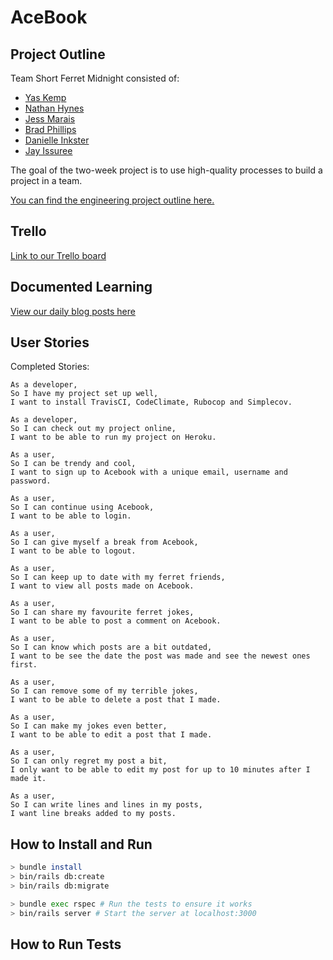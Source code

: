 # AceBook

## Project Outline
Team Short Ferret Midnight consisted of:
- [Yas Kemp](https://github.com/Yasmineral)
- [Nathan Hynes](https://github.com/NathanHynes)
- [Jess Marais](https://github.com/jessmar94)
- [Brad Phillips](https://github.com/bradjp)
- [Danielle Inkster](https://github.com/danielleinkster)
- [Jay Issuree](https://github.com/jayissuree)

The goal of the two-week project is to use high-quality processes to build a project in a team.

[You can find the engineering project outline here.](https://github.com/makersacademy/course/tree/master/engineering_projects/rails)

## Trello
[Link to our Trello board](https://trello.com/b/vN4cu4v1/short-ferret-midnight)

## Documented Learning
[View our daily blog posts here](https://medium.com/@shortferretmignight)

## User Stories
Completed Stories:
```
As a developer,
So I have my project set up well,
I want to install TravisCI, CodeClimate, Rubocop and Simplecov.  
```
```
As a developer,
So I can check out my project online,
I want to be able to run my project on Heroku.
```
```
As a user,
So I can be trendy and cool,
I want to sign up to Acebook with a unique email, username and password.
```
```
As a user,
So I can continue using Acebook,
I want to be able to login.
```
```
As a user,
So I can give myself a break from Acebook,
I want to be able to logout.
```
```
As a user,
So I can keep up to date with my ferret friends,
I want to view all posts made on Acebook.
```
```
As a user,
So I can share my favourite ferret jokes,
I want to be able to post a comment on Acebook.
```
```
As a user,
So I can know which posts are a bit outdated,
I want to be see the date the post was made and see the newest ones first.
```
```
As a user,
So I can remove some of my terrible jokes,
I want to be able to delete a post that I made.
```
```
As a user,
So I can make my jokes even better,
I want to be able to edit a post that I made.
```
```
As a user,
So I can only regret my post a bit,
I only want to be able to edit my post for up to 10 minutes after I made it.
```
```
As a user,
So I can write lines and lines in my posts,
I want line breaks added to my posts.
```

## How to Install and Run
```bash
> bundle install
> bin/rails db:create
> bin/rails db:migrate

> bundle exec rspec # Run the tests to ensure it works
> bin/rails server # Start the server at localhost:3000
```

## How to Run Tests
